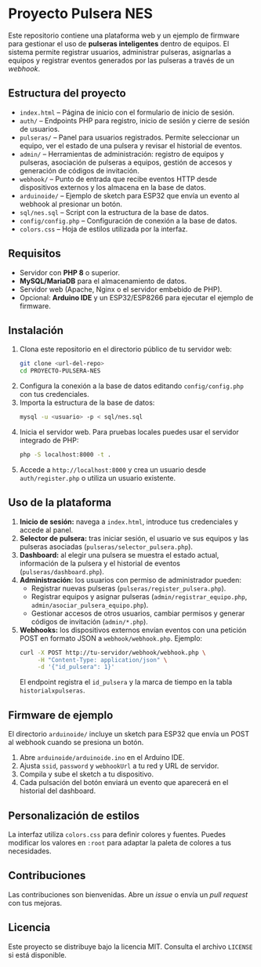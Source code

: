 # Proyecto Pulsera NES

Este repositorio contiene una plataforma web y un ejemplo de firmware para gestionar el uso de **pulseras inteligentes** dentro de equipos. El sistema permite registrar usuarios, administrar pulseras, asignarlas a equipos y registrar eventos generados por las pulseras a través de un _webhook_.

## Estructura del proyecto

- `index.html` – Página de inicio con el formulario de inicio de sesión.
- `auth/` – Endpoints PHP para registro, inicio de sesión y cierre de sesión de usuarios.
- `pulseras/` – Panel para usuarios registrados. Permite seleccionar un equipo, ver el estado de una pulsera y revisar el historial de eventos.
- `admin/` – Herramientas de administración: registro de equipos y pulseras, asociación de pulseras a equipos, gestión de accesos y generación de códigos de invitación.
- `webhook/` – Punto de entrada que recibe eventos HTTP desde dispositivos externos y los almacena en la base de datos.
- `arduinoide/` – Ejemplo de sketch para ESP32 que envía un evento al webhook al presionar un botón.
- `sql/nes.sql` – Script con la estructura de la base de datos.
- `config/config.php` – Configuración de conexión a la base de datos.
- `colors.css` – Hoja de estilos utilizada por la interfaz.

## Requisitos

- Servidor con **PHP 8** o superior.
- **MySQL/MariaDB** para el almacenamiento de datos.
- Servidor web (Apache, Nginx o el servidor embebido de PHP).
- Opcional: **Arduino IDE** y un ESP32/ESP8266 para ejecutar el ejemplo de firmware.

## Instalación

1. Clona este repositorio en el directorio público de tu servidor web:
   ```bash
   git clone <url-del-repo>
   cd PROYECTO-PULSERA-NES
   ```
2. Configura la conexión a la base de datos editando `config/config.php` con tus credenciales.
3. Importa la estructura de la base de datos:
   ```bash
   mysql -u <usuario> -p < sql/nes.sql
   ```
4. Inicia el servidor web. Para pruebas locales puedes usar el servidor integrado de PHP:
   ```bash
   php -S localhost:8000 -t .
   ```
5. Accede a `http://localhost:8000` y crea un usuario desde `auth/register.php` o utiliza un usuario existente.

## Uso de la plataforma

1. **Inicio de sesión:** navega a `index.html`, introduce tus credenciales y accede al panel.
2. **Selector de pulsera:** tras iniciar sesión, el usuario ve sus equipos y las pulseras asociadas (`pulseras/selector_pulsera.php`).
3. **Dashboard:** al elegir una pulsera se muestra el estado actual, información de la pulsera y el historial de eventos (`pulseras/dashboard.php`).
4. **Administración:** los usuarios con permiso de administrador pueden:
   - Registrar nuevas pulseras (`pulseras/register_pulsera.php`).
   - Registrar equipos y asignar pulseras (`admin/registrar_equipo.php`, `admin/asociar_pulsera_equipo.php`).
   - Gestionar accesos de otros usuarios, cambiar permisos y generar códigos de invitación (`admin/*.php`).
5. **Webhooks:** los dispositivos externos envían eventos con una petición POST en formato JSON a `webhook/webhook.php`. Ejemplo:
   ```bash
   curl -X POST http://tu-servidor/webhook/webhook.php \
        -H "Content-Type: application/json" \
        -d '{"id_pulsera": 1}'
   ```
   El endpoint registra el `id_pulsera` y la marca de tiempo en la tabla `historialxpulseras`.

## Firmware de ejemplo

El directorio `arduinoide/` incluye un sketch para ESP32 que envía un POST al webhook cuando se presiona un botón.

1. Abre `arduinoide/arduinoide.ino` en el Arduino IDE.
2. Ajusta `ssid`, `password` y `webhookUrl` a tu red y URL de servidor.
3. Compila y sube el sketch a tu dispositivo.
4. Cada pulsación del botón enviará un evento que aparecerá en el historial del dashboard.

## Personalización de estilos

La interfaz utiliza `colors.css` para definir colores y fuentes. Puedes modificar los valores en `:root` para adaptar la paleta de colores a tus necesidades.

## Contribuciones

Las contribuciones son bienvenidas. Abre un _issue_ o envía un _pull request_ con tus mejoras.

## Licencia

Este proyecto se distribuye bajo la licencia MIT. Consulta el archivo `LICENSE` si está disponible.

